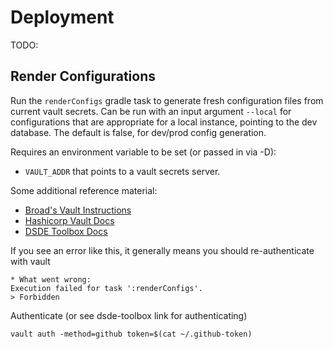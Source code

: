 # Deployment

TODO:

## Render Configurations

Run the `renderConfigs` gradle task to generate fresh configuration files from 
current vault secrets. Can be run with an input argument `--local` for
configurations that are appropriate for a local instance, pointing to the dev 
database. The default is false, for dev/prod config generation.

Requires an environment variable to be set (or passed in via -D): 
* `VAULT_ADDR` that points to a vault secrets server.

Some additional reference material: 
* [Broad's Vault Instructions](https://broadinstitute.atlassian.net/wiki/spaces/DO/pages/113874856/Vault)
* [Hashicorp Vault Docs](https://www.vaultproject.io/docs/commands/login.html)
* [DSDE Toolbox Docs](https://hub.docker.com/r/broadinstitute/dsde-toolbox/)

If you see an error like this, it generally means you should re-authenticate with vault
```
* What went wrong:
Execution failed for task ':renderConfigs'.
> Forbidden
```
Authenticate (or see dsde-toolbox link for authenticating)
```
vault auth -method=github token=$(cat ~/.github-token)
```
